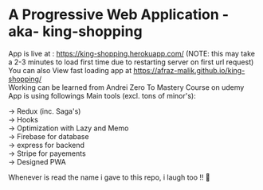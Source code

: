 # A Progressive Web Application -aka- king-shopping

  
App is live at : https://king-shopping.herokuapp.com/ (NOTE: this may take a 2-3 minutes to load first time due to restarting server on first url request) <br/>
You can also View fast loading app at https://afraz-malik.github.io/king-shopping/ <br/>
Working can be learned from Andrei Zero To Mastery Course on udemy</br>
App is using followings Main tools (excl. tons of minor's): <br/>

  -> Redux (inc. Saga's) <br/>
  -> Hooks <br/>
  -> Optimization with Lazy and Memo <br/>
  -> Firebase for database <br/>
  -> express for backend <br/>
  -> Stripe for payements  <br/>
  -> Designed PWA <br/>
  
  Whenever is read the name i gave to this repo, i laugh too !! 🦖

